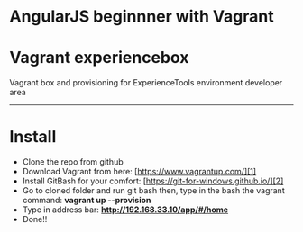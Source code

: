# AngularJS beginnner with Vagrant

# Vagrant experiencebox
Vagrant box and provisioning for ExperienceTools environment developer area

----------

# Install

 - Clone the repo from github
 - Download Vagrant from here: [https://www.vagrantup.com/][1]
 - Install GitBash for your comfort: [https://git-for-windows.github.io/][2]
 - Go to cloned folder and run git bash then, type in the bash the vagrant command: **vagrant up --provision**
 - Type in address bar: **http://192.168.33.10/app/#/home**
 - Done!!

  [1]: https://www.vagrantup.com/
  [2]: https://git-for-windows.github.io/

